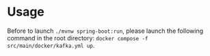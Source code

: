 # Usage

Before to launch `./mvnw spring-boot:run`, please launch the following command in the root directory: `docker compose -f src/main/docker/kafka.yml up`.
